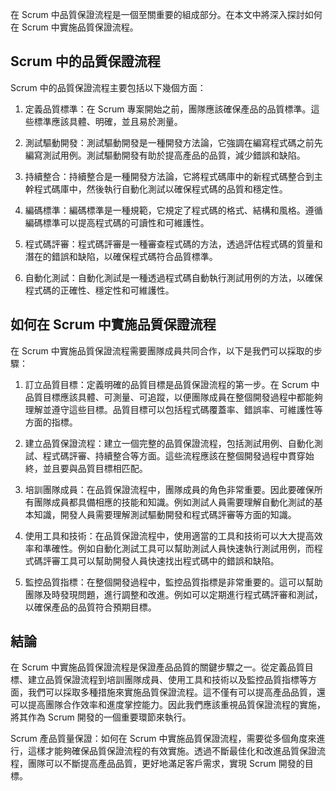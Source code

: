 在 Scrum 中品質保證流程是一個至關重要的組成部分。在本文中將深入探討如何在 Scrum 中實施品質保證流程。

## Scrum 中的品質保證流程

Scrum 中的品質保證流程主要包括以下幾個方面：

1.  定義品質標準：在 Scrum 專案開始之前，團隊應該確保產品的品質標準。這些標準應該具體、明確，並且易於測量。

2.  測試驅動開發：測試驅動開發是一種開發方法論，它強調在編寫程式碼之前先編寫測試用例。測試驅動開發有助於提高產品的品質，減少錯誤和缺陷。

3.  持續整合：持續整合是一種開發方法論，它將程式碼庫中的新程式碼整合到主幹程式碼庫中，然後執行自動化測試以確保程式碼的品質和穩定性。

4.  編碼標準：編碼標準是一種規範，它規定了程式碼的格式、結構和風格。遵循編碼標準可以提高程式碼的可讀性和可維護性。

5.  程式碼評審：程式碼評審是一種審查程式碼的方法，透過評估程式碼的質量和潛在的錯誤和缺陷，以確保程式碼符合品質標準。

6.  自動化測試：自動化測試是一種透過程式碼自動執行測試用例的方法，以確保程式碼的正確性、穩定性和可維護性。

## 如何在 Scrum 中實施品質保證流程

在 Scrum 中實施品質保證流程需要團隊成員共同合作，以下是我們可以採取的步驟：

1.  訂立品質目標：定義明確的品質目標是品質保證流程的第一步。在 Scrum 中品質目標應該具體、可測量、可追蹤，以便團隊成員在整個開發過程中都能夠理解並遵守這些目標。品質目標可以包括程式碼覆蓋率、錯誤率、可維護性等方面的指標。 
2.  建立品質保證流程：建立一個完整的品質保證流程，包括測試用例、自動化測試、程式碼評審、持續整合等方面。這些流程應該在整個開發過程中貫穿始終，並且要與品質目標相匹配。

3.  培訓團隊成員：在品質保證流程中，團隊成員的角色非常重要。因此要確保所有團隊成員都具備相應的技能和知識。例如測試人員需要理解自動化測試的基本知識，開發人員需要理解測試驅動開發和程式碼評審等方面的知識。

4.  使用工具和技術：在品質保證流程中，使用適當的工具和技術可以大大提高效率和準確性。例如自動化測試工具可以幫助測試人員快速執行測試用例，而程式碼評審工具可以幫助開發人員快速找出程式碼中的錯誤和缺陷。

5.  監控品質指標：在整個開發過程中，監控品質指標是非常重要的。這可以幫助團隊及時發現問題，進行調整和改進。例如可以定期進行程式碼評審和測試，以確保產品的品質符合預期目標。

## 結論

在 Scrum 中實施品質保證流程是保證產品品質的關鍵步驟之一。從定義品質目標、建立品質保證流程到培訓團隊成員、使用工具和技術以及監控品質指標等方面，我們可以採取多種措施來實施品質保證流程。這不僅有可以提高產品品質，還可以提高團隊合作效率和進度掌控能力。因此我們應該重視品質保證流程的實施，將其作為 Scrum 開發的一個重要環節來執行。

Scrum 產品質量保證：如何在 Scrum 中實施品質保證流程，需要從多個角度來進行，這樣才能夠確保品質保證流程的有效實施。透過不斷最佳化和改進品質保證流程，團隊可以不斷提高產品品質，更好地滿足客戶需求，實現 Scrum 開發的目標。